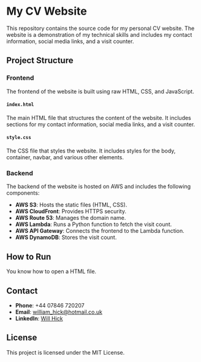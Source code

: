 # My CV Website

This repository contains the source code for my personal CV website. The website is a demonstration of my technical skills and includes my contact information, social media links, and a visit counter.

## Project Structure

### Frontend

The frontend of the website is built using raw HTML, CSS, and JavaScript.

#### `index.html`

The main HTML file that structures the content of the website. It includes sections for my contact information, social media links, and a visit counter.

#### `style.css`

The CSS file that styles the website. It includes styles for the body, container, navbar, and various other elements.

### Backend

The backend of the website is hosted on AWS and includes the following components:

- **AWS S3**: Hosts the static files (HTML, CSS).
- **AWS CloudFront**: Provides HTTPS security.
- **AWS Route 53**: Manages the domain name.
- **AWS Lambda**: Runs a Python function to fetch the visit count.
- **AWS API Gateway**: Connects the frontend to the Lambda function.
- **AWS DynamoDB**: Stores the visit count.

## How to Run
You know how to open a HTML file.

## Contact
- **Phone**: +44 07846 720207
- **Email**: william_hick@hotmail.co.uk
- **LinkedIn**: [Will Hick](https://www.linkedin.com/in/will-hick-809813303/)

## License

This project is licensed under the MIT License.